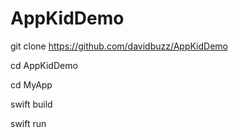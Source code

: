 # AppKidDemo

git clone https://github.com/davidbuzz/AppKidDemo

cd AppKidDemo

cd MyApp

swift build

swift run

